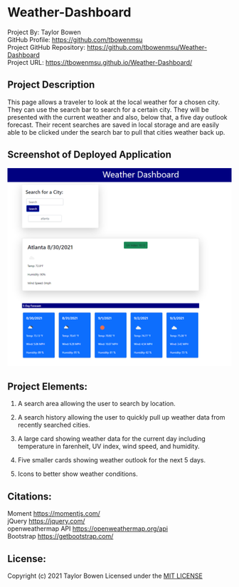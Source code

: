 # Weather-Dashboard

Project By: Taylor Bowen<br>
GitHub Profile:  <https://github.com/tbowenmsu><br>
Project GitHub Repository: <https://github.com/tbowenmsu/Weather-Dashboard> <br>
Project URL: <https://tbowenmsu.github.io/Weather-Dashboard/><br>

## Project Description
This page allows a traveler to look at the local weather for a chosen city. They can use the search bar to search for a certain city. They will be presented with the current weather and also, below that, a five day outlook forecast.
Their recent searches are saved in local storage and are easily able to be clicked under the search bar to pull that cities weather back up.

## Screenshot of Deployed Application
![The weather app includes a search option, a list of cities, and a five-day forecast and current weather conditions for Atlanta.](./assets/photos/screenshot-weatherdash.png)


## Project Elements:<br>

1. A search area allowing the user to search by location.

2. A search history allowing the user to quickly pull up weather data from recently searched cities.

3. A large card showing weather data for the current day including temperature in farenheit, UV index, wind speed, and humidity.

4. Five smaller cards showing weather outlook for the next 5 days.

5. Icons to better show weather conditions.

## Citations:<br>
Moment <https://momentjs.com/><br>
jQuery <https://jquery.com/><br>
openweathermap API <https://openweathermap.org/api><br>
Bootstrap <https://getbootstrap.com/><br>

## License:<br>
Copyright (c) 2021 Taylor Bowen
Licensed under the [MIT LICENSE](LICENSE)